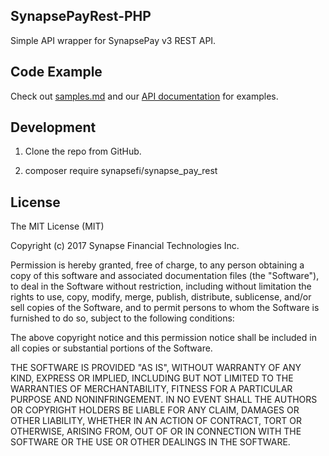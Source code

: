 ## SynapsePayRest-PHP

Simple API wrapper for SynapsePay v3 REST API.

## Code Example

Check out [samples.md](samples.md) and our [API documentation](http://docs.synapsepay.com/v3.1) for examples.

## Development
1. Clone the repo from GitHub.

2. composer require synapsefi/synapse_pay_rest


## License

The MIT License (MIT)

Copyright (c) 2017 Synapse Financial Technologies Inc.

Permission is hereby granted, free of charge, to any person obtaining a copy of
this software and associated documentation files (the "Software"), to deal in
the Software without restriction, including without limitation the rights to
use, copy, modify, merge, publish, distribute, sublicense, and/or sell copies of
the Software, and to permit persons to whom the Software is furnished to do so,
subject to the following conditions:

The above copyright notice and this permission notice shall be included in all
copies or substantial portions of the Software.

THE SOFTWARE IS PROVIDED "AS IS", WITHOUT WARRANTY OF ANY KIND, EXPRESS OR
IMPLIED, INCLUDING BUT NOT LIMITED TO THE WARRANTIES OF MERCHANTABILITY, FITNESS
FOR A PARTICULAR PURPOSE AND NONINFRINGEMENT. IN NO EVENT SHALL THE AUTHORS OR
COPYRIGHT HOLDERS BE LIABLE FOR ANY CLAIM, DAMAGES OR OTHER LIABILITY, WHETHER
IN AN ACTION OF CONTRACT, TORT OR OTHERWISE, ARISING FROM, OUT OF OR IN
CONNECTION WITH THE SOFTWARE OR THE USE OR OTHER DEALINGS IN THE SOFTWARE.

